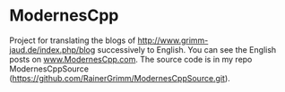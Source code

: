 # ModernesCpp
Project for translating the blogs of http://www.grimm-jaud.de/index.php/blog successively to English. You can see the English posts on www.ModernesCpp.com.
The source code is in my repo ModernesCppSource  (https://github.com/RainerGrimm/ModernesCppSource.git).

